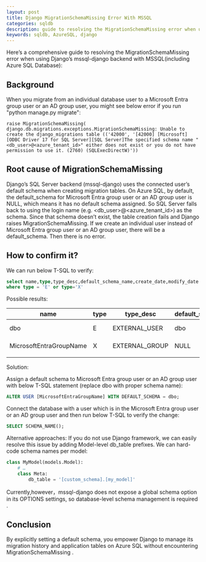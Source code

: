 ```yaml
---
layout: post
title: Django MigrationSchemaMissing Error With MSSQL
categories: sqldb
description: guide to resolving the MigrationSchemaMissing error when using Django’s mssql-django backend with MSSQL(including Azure SQL Database).
keywords: sqldb, AzureSQL, django
---
```


Here’s a comprehensive guide to resolving the MigrationSchemaMissing error when using Django’s mssql-django backend with MSSQL(including Azure SQL Database):



## Background
When you migrate from an individual database user to  a Microsoft Entra group user or an AD group user, you might see below error if you run "python manage.py migrate":

```
raise MigrationSchemaMissing(
django.db.migrations.exceptions.MigrationSchemaMissing: Unable to create the django_migrations table (('42000', '[42000] [Microsoft][ODBC Driver 17 for SQL Server][SQL Server]The specified schema name "<db_user>@<azure_tenant_id>" either does not exist or you do not have permission to use it. (2760) (SQLExecDirectW)'))
```

## Root cause of MigrationSchemaMissing
Django’s SQL Server backend (mssql-django) uses the connected user’s default schema when creating migration tables. On Azure SQL, by default, the default_schema for Microsoft Entra group user or an AD group user is NULL, which means it has no default schema assigned. So SQL Server falls back to using the login name (e.g. <db_user>@<azure_tenant_id>) as the schema. Since that schema doesn’t exist, the table creation fails and Django raises MigrationSchemaMissing.
If we create an individual user instead of Microsoft Entra group user or an AD group user, there will be a default_schema. Then there is no error.

## How to confirm it?

We can run below T-SQL to verify:
```sql
select name,type,type_desc,default_schema_name,create_date,modify_date from sys.database_principals
where type = 'E' or type='X'
```

Possible results:

| name                    | type | type_desc      | default_schema_name | create_date             | modify_date             |
|-------------------------|------|----------------|---------------------|-------------------------|-------------------------|
| dbo                     | E    | EXTERNAL_USER  | dbo                 | 2003-04-08 09:10:42.287 | 2024-07-17 15:50:28.290 |
| MicrosoftEntraGroupName | X    | EXTERNAL_GROUP | NULL                | 2025-04-23 08:53:46.617 | 2025-04-23 08:53:46.617 |
|                         |      |                |                     |                         |                         |

Solution:

Assign a default schema to Microsoft Entra group user or an AD group user with below T-SQL statement (replace dbo with proper schema name):

```sql
ALTER USER [MicrosoftEntraGroupName] WITH DEFAULT_SCHEMA = dbo;
```

Connect the database with a user which is in the Microsoft Entra group user or an AD group user and then run below T-SQL to verify the change:

```sql
SELECT SCHEMA_NAME();
```

Alternative approaches:
If you do not use Django framework, we can easily resolve this issue by adding Model-level db_table prefixes. We can hard-code schema names per model:

```python
class MyModel(models.Model):
    # …
    class Meta:
        db_table = '[custom_schema].[my_model]'
```
Currently,however，mssql-django does not expose a global schema option in its OPTIONS settings, so database-level schema management is required .

## Conclusion
By explicitly setting a default schema, you empower Django to manage its migration history and application tables on Azure SQL without encountering MigrationSchemaMissing .